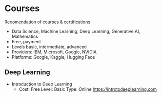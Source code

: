 # Courses

Recomendation of courses & certifications
- Data Science, Machine Learning, Deep Learning, Generative AI, Mathematics
- Free, payment
- Levels basic, intermediate, advanced
- Providers: IBM, Microsoft, Google, NVIDIA
- Platforms: Google, Kaggle, Hugging Face

## Deep Learning

- Introduction to Deep Learning
  - Cost: Free
   Level: Basic
   Type: Online
   https://introtodeeplearning.com

